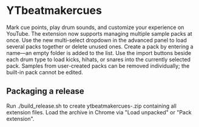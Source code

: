 # YTbeatmakercues
Mark cue points, play drum sounds, and customize your experience on YouTube.
The extension now supports managing multiple sample packs at once. Use the new
multi-select dropdown in the advanced panel to load several packs together or
delete unused ones. Create a pack by entering a name—an empty folder is added
to the list. Use the import buttons beside each drum type to load kicks,
hihats, or snares into the currently selected pack. Samples from user-created
packs can be removed individually; the built-in pack cannot be edited.

## Packaging a release

Run ./build_release.sh to create ytbeatmakercues-<version>.zip containing all extension files. Load the archive in Chrome via "Load unpacked" or "Pack extension".
